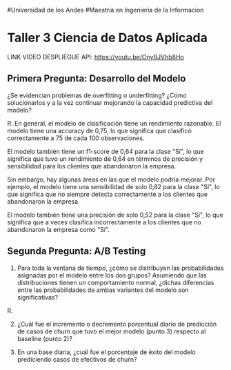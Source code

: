 #Universidad de los Andes
#Maestria en Ingenieria de la Informacion
# Taller 3 Ciencia de Datos Aplicada


LINK VIDEO DESPLIEGUE API: https://youtu.be/Ony9JVhb8Ho

## Primera Pregunta: Desarrollo del Modelo
¿Se evidencian problemas de overfitting o underfitting? ¿Cómo solucionarlos y a la vez continuar mejorando la capacidad predictiva del modelo?

R. En general, el modelo de clasificación tiene un rendimiento razonable. El modelo tiene una accuracy de 0,75, lo que significa que clasificó correctamente a 75 de cada 100 observaciones.

El modelo también tiene un f1-score de 0,64 para la clase "Sí", lo que significa que tuvo un rendimiento de 0,64 en términos de precisión y sensibilidad para los clientes que abandonaron la empresa.

Sin embargo, hay algunas áreas en las que el modelo podría mejorar. Por ejemplo, el modelo tiene una sensibilidad de solo 0,82 para la clase "Sí", lo que significa que no siempre detecta correctamente a los clientes que abandonaron la empresa.

El modelo también tiene una precisión de solo 0,52 para la clase "Sí", lo que significa que a veces clasifica incorrectamente a los clientes que no abandonaron la empresa como "Sí".

## Segunda Pregunta: A/B Testing

1) Para toda la ventana de tiempo, ¿cómo se distribuyen las probabilidades asignadas por el modelo entre los dos grupos? Asumiendo que las distribuciones tienen un comportamiento normal, ¿dichas diferencias entre las probabilidades de ambas variantes del modelo son significativas?


R.

2) ¿Cuál fue el incremento o decremento porcentual diario de predicción de casos de churn que tuvo el mejor modelo (punto 3) respecto al baseline (punto 2)?

3) En una base diaria, ¿cuál fue el porcentaje de éxito del modelo prediciendo casos de efectivos de churn?
